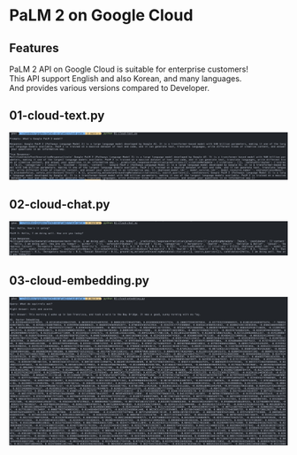# PaLM 2 on Google Cloud
## Features 
PaLM 2 API on Google Cloud is suitable for enterprise customers!  
This API support English and also Korean, and many languages.  
And provides various versions compared to Developer.

## 01-cloud-text.py
![](img-c01.png)

## 02-cloud-chat.py
![](img-c02.png)

## 03-cloud-embedding.py
![](img-c03.png)